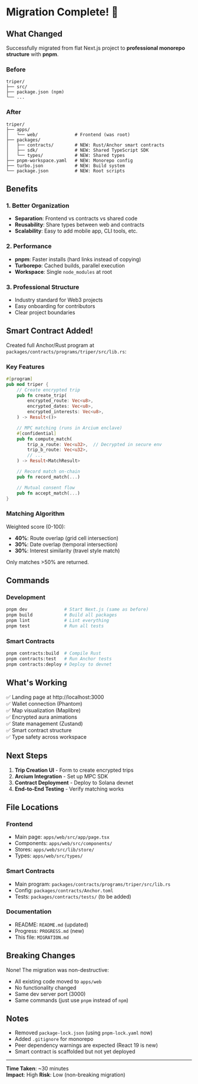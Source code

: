 # Migration Complete! 🎉

## What Changed

Successfully migrated from flat Next.js project to **professional monorepo structure** with **pnpm**.

### Before
```
triper/
├── src/
├── package.json (npm)
└── ...
```

### After
```
triper/
├── apps/
│   └── web/              # Frontend (was root)
├── packages/
│   ├── contracts/        # NEW: Rust/Anchor smart contracts
│   ├── sdk/              # NEW: Shared TypeScript SDK
│   └── types/            # NEW: Shared types
├── pnpm-workspace.yaml   # NEW: Monorepo config
├── turbo.json            # NEW: Build system
└── package.json          # NEW: Root scripts
```

## Benefits

### 1. Better Organization
- **Separation**: Frontend vs contracts vs shared code
- **Reusability**: Share types between web and contracts
- **Scalability**: Easy to add mobile app, CLI tools, etc.

### 2. Performance
- **pnpm**: Faster installs (hard links instead of copying)
- **Turborepo**: Cached builds, parallel execution
- **Workspace**: Single `node_modules` at root

### 3. Professional Structure
- Industry standard for Web3 projects
- Easy onboarding for contributors
- Clear project boundaries

## Smart Contract Added!

Created full Anchor/Rust program at `packages/contracts/programs/triper/src/lib.rs`:

### Key Features

```rust
#[program]
pub mod triper {
    // Create encrypted trip
    pub fn create_trip(
        encrypted_route: Vec<u8>,
        encrypted_dates: Vec<u8>,
        encrypted_interests: Vec<u8>,
    ) -> Result<()>

    // MPC matching (runs in Arcium enclave)
    #[confidential]
    pub fn compute_match(
        trip_a_route: Vec<u32>,  // Decrypted in secure env
        trip_b_route: Vec<u32>,
        // ...
    ) -> Result<MatchResult>

    // Record match on-chain
    pub fn record_match(...)

    // Mutual consent flow
    pub fn accept_match(...)
}
```

### Matching Algorithm

Weighted score (0-100):
- **40%**: Route overlap (grid cell intersection)
- **30%**: Date overlap (temporal intersection)
- **30%**: Interest similarity (travel style match)

Only matches >50% are returned.

## Commands

### Development
```bash
pnpm dev              # Start Next.js (same as before)
pnpm build            # Build all packages
pnpm lint             # Lint everything
pnpm test             # Run all tests
```

### Smart Contracts
```bash
pnpm contracts:build  # Compile Rust
pnpm contracts:test   # Run Anchor tests
pnpm contracts:deploy # Deploy to devnet
```

## What's Working

✅ Landing page at http://localhost:3000  
✅ Wallet connection (Phantom)  
✅ Map visualization (Maplibre)  
✅ Encrypted aura animations  
✅ State management (Zustand)  
✅ Smart contract structure  
✅ Type safety across workspace  

## Next Steps

1. **Trip Creation UI** - Form to create encrypted trips
2. **Arcium Integration** - Set up MPC SDK
3. **Contract Deployment** - Deploy to Solana devnet
4. **End-to-End Testing** - Verify matching works

## File Locations

### Frontend
- Main page: `apps/web/src/app/page.tsx`
- Components: `apps/web/src/components/`
- Stores: `apps/web/src/lib/store/`
- Types: `apps/web/src/types/`

### Smart Contracts
- Main program: `packages/contracts/programs/triper/src/lib.rs`
- Config: `packages/contracts/Anchor.toml`
- Tests: `packages/contracts/tests/` (to be added)

### Documentation
- README: `README.md` (updated)
- Progress: `PROGRESS.md` (new)
- This file: `MIGRATION.md`

## Breaking Changes

None! The migration was non-destructive:
- All existing code moved to `apps/web`
- No functionality changed
- Same dev server port (3000)
- Same commands (just use `pnpm` instead of `npm`)

## Notes

- Removed `package-lock.json` (using `pnpm-lock.yaml` now)
- Added `.gitignore` for monorepo
- Peer dependency warnings are expected (React 19 is new)
- Smart contract is scaffolded but not yet deployed

---

**Time Taken**: ~30 minutes  
**Impact**: High
**Risk**: Low (non-breaking migration)
